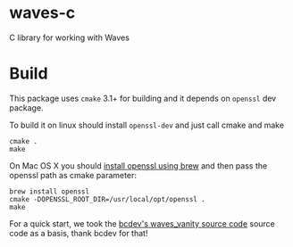 # waves-c
C library for working with Waves

# Build

This package uses `cmake` 3.1+ for building and it depends on `openssl` dev package.

To build it on linux should install `openssl-dev` and just call cmake and make

```
cmake .
make
```

On Mac OS X you should [install openssl using brew](http://brewformulas.org/Openssl) and then pass the openssl path as cmake parameter:

```
brew install openssl
cmake -DOPENSSL_ROOT_DIR=/usr/local/opt/openssl .
make
```

For a quick start, we took the [bcdev's waves_vanity source code](https://github.com/bcdev-/waves_vanity) source code as a basis, thank bcdev for that!
